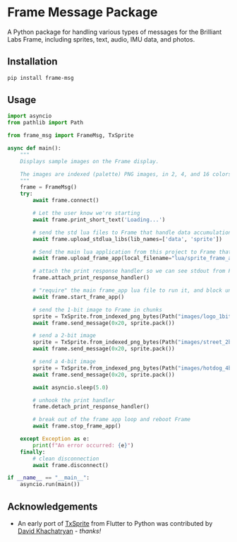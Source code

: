 # Frame Message Package

A Python package for handling various types of messages for the Brilliant Labs Frame, including sprites, text, audio, IMU data, and photos.

## Installation

```bash
pip install frame-msg
```

## Usage

```python
import asyncio
from pathlib import Path

from frame_msg import FrameMsg, TxSprite

async def main():
    """
    Displays sample images on the Frame display.

    The images are indexed (palette) PNG images, in 2, 4, and 16 colors (that is, 1-, 2- and 4-bits-per-pixel).
    """
    frame = FrameMsg()
    try:
        await frame.connect()

        # Let the user know we're starting
        await frame.print_short_text('Loading...')

        # send the std lua files to Frame that handle data accumulation and sprite parsing
        await frame.upload_stdlua_libs(lib_names=['data', 'sprite'])

        # Send the main lua application from this project to Frame that will run the app
        await frame.upload_frame_app(local_filename="lua/sprite_frame_app.lua")

        # attach the print response handler so we can see stdout from Frame Lua print() statements
        frame.attach_print_response_handler()

        # "require" the main frame_app lua file to run it, and block until it has started.
        await frame.start_frame_app()

        # send the 1-bit image to Frame in chunks
        sprite = TxSprite.from_indexed_png_bytes(Path("images/logo_1bit.png").read_bytes())
        await frame.send_message(0x20, sprite.pack())

        # send a 2-bit image
        sprite = TxSprite.from_indexed_png_bytes(Path("images/street_2bit.png").read_bytes())
        await frame.send_message(0x20, sprite.pack())

        # send a 4-bit image
        sprite = TxSprite.from_indexed_png_bytes(Path("images/hotdog_4bit.png").read_bytes())
        await frame.send_message(0x20, sprite.pack())

        await asyncio.sleep(5.0)

        # unhook the print handler
        frame.detach_print_response_handler()

        # break out of the frame app loop and reboot Frame
        await frame.stop_frame_app()

    except Exception as e:
        print(f"An error occurred: {e}")
    finally:
        # clean disconnection
        await frame.disconnect()

if __name__ == "__main__":
    asyncio.run(main())
```

## Acknowledgements

* An early port of [TxSprite](https://github.com/CitizenOneX/frame_msg/blob/main/lib/tx/sprite.dart) from Flutter to Python was contributed by [David Khachatryan](https://github.com/KhachDavid) - _thanks!_